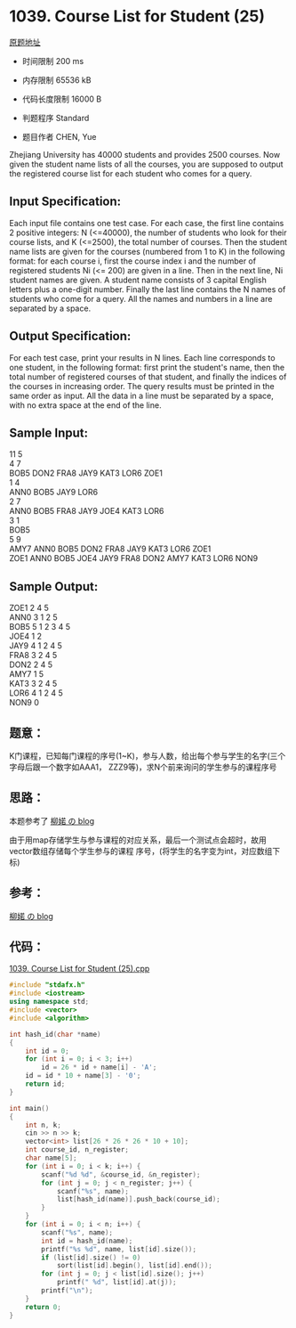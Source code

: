 # 1039. Course List for Student (25)
[原题地址](https://www.patest.cn/contests/pat-a-practise/1039)
* 时间限制 200 ms

* 内存限制 65536 kB

* 代码长度限制 16000 B

* 判题程序 Standard 

* 题目作者 CHEN, Yue



Zhejiang University has 40000 students and provides 2500 courses. Now given the student name 
lists of all the courses, you are supposed to output the registered course list for each student 
who comes for a query.


## Input Specification: 

Each input file contains one test case. For each case, the first line contains 2 positive 
integers: N (<=40000), the number of students who look for their course lists, and K (<=2500), 
the total number of courses. Then the student name lists are given for the courses (numbered 
from 1 to K) in the following format: for each course i, first the course index i and the 
number of registered students Ni (<= 200) are given in a line. Then in the next line, Ni 
student names are given. A student name consists of 3 capital English letters plus a one-digit 
number. Finally the last line contains the N names of students who come for a query. All the 
names and numbers in a line are separated by a space.



## Output Specification: 

For each test case, print your results in N lines. Each line corresponds to one student, in the 
following format: first print the student's name, then the total number of registered courses of 
that student, and finally the indices of the courses in increasing order. The query results must 
be printed in the same order as input. All the data in a line must be separated by a space, with 
no extra space at the end of the line. 



## Sample Input:

11 5  
4 7  
BOB5 DON2 FRA8 JAY9 KAT3 LOR6 ZOE1  
1 4  
ANN0 BOB5 JAY9 LOR6  
2 7  
ANN0 BOB5 FRA8 JAY9 JOE4 KAT3 LOR6  
3 1  
BOB5  
5 9  
AMY7 ANN0 BOB5 DON2 FRA8 JAY9 KAT3 LOR6 ZOE1  
ZOE1 ANN0 BOB5 JOE4 JAY9 FRA8 DON2 AMY7 KAT3 LOR6 NON9  

## Sample Output:  

ZOE1 2 4 5  
ANN0 3 1 2 5  
BOB5 5 1 2 3 4 5  
JOE4 1 2  
JAY9 4 1 2 4 5  
FRA8 3 2 4 5  
DON2 2 4 5  
AMY7 1 5  
KAT3 3 2 4 5  
LOR6 4 1 2 4 5  
NON9 0  


## 题意：

K门课程，已知每门课程的序号(1~K)，参与人数，给出每个参与学生的名字(三个字母后跟一个数字如AAA1，
ZZZ9等)，求N个前来询问的学生参与的课程序号

## 思路：

本题参考了 [柳婼 の blog](https://www.liuchuo.net/archives/2145)

由于用map存储学生与参与课程的对应关系，最后一个测试点会超时，故用vector数组存储每个学生参与的课程
序号，(将学生的名字变为int，对应数组下标)

## 参考：

[柳婼 の blog](https://www.liuchuo.net/archives/2145)


## 代码：

[1039. Course List for Student (25).cpp](https://github.com/jerrykcode/PAT-Practise/blob/master/PAT%20Advanced%20Level%20Practise/1039.%20Course%20List%20for%20Student%20(25)/1039.%20Course%20List%20for%20Student%20(25).cpp)


```cpp
#include "stdafx.h"
#include <iostream>
using namespace std;
#include <vector>
#include <algorithm>

int hash_id(char *name)
{
	int id = 0;
	for (int i = 0; i < 3; i++)
		id = 26 * id + name[i] - 'A';
	id = id * 10 + name[3] - '0';
	return id;
}

int main()
{
	int n, k;
	cin >> n >> k;
	vector<int> list[26 * 26 * 26 * 10 + 10];
	int course_id, n_register;
	char name[5];
	for (int i = 0; i < k; i++) {
		scanf("%d %d", &course_id, &n_register);
		for (int j = 0; j < n_register; j++) {
			scanf("%s", name);
			list[hash_id(name)].push_back(course_id);
		}
	}
	for (int i = 0; i < n; i++) {
		scanf("%s", name);
		int id = hash_id(name);
		printf("%s %d", name, list[id].size());
		if (list[id].size() != 0)
			sort(list[id].begin(), list[id].end());
		for (int j = 0; j < list[id].size(); j++)
			printf(" %d", list[id].at(j));
		printf("\n");
	}
	return 0;
}
```
